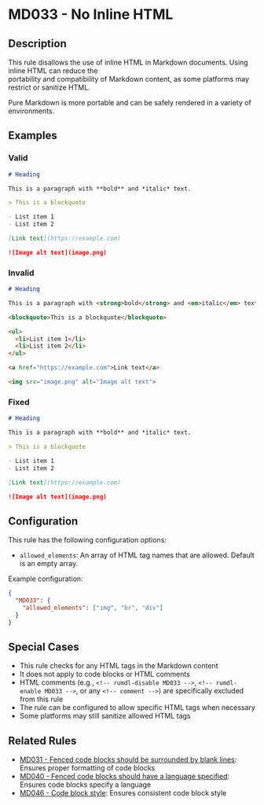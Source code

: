 # MD033 - No Inline HTML

## Description

This rule disallows the use of inline HTML in Markdown documents. Using inline HTML can reduce the  
portability and compatibility of Markdown content, as some platforms may restrict or sanitize HTML.

Pure Markdown is more portable and can be safely rendered in a variety of environments.

<!-- rumdl-disable MD033 -->

## Examples

### Valid

```markdown
# Heading

This is a paragraph with **bold** and *italic* text.

> This is a blockquote

- List item 1
- List item 2

[Link text](https://example.com)

![Image alt text](image.png)
```

### Invalid

```markdown
# Heading

This is a paragraph with <strong>bold</strong> and <em>italic</em> text.

<blockquote>This is a blockquote</blockquote>

<ul>
  <li>List item 1</li>
  <li>List item 2</li>
</ul>

<a href="https://example.com">Link text</a>

<img src="image.png" alt="Image alt text">
```

### Fixed

```markdown
# Heading

This is a paragraph with **bold** and *italic* text.

> This is a blockquote

- List item 1
- List item 2

[Link text](https://example.com)

![Image alt text](image.png)
```

<!-- rumdl-enable MD033 -->

## Configuration

This rule has the following configuration options:

- `allowed_elements`: An array of HTML tag names that are allowed. Default is an empty array.

Example configuration:

```json
{
  "MD033": {
    "allowed_elements": ["img", "br", "div"]
  }
}
```

## Special Cases

- This rule checks for any HTML tags in the Markdown content
- It does not apply to code blocks or HTML comments
- HTML comments (e.g., `<!-- rumdl-disable MD033 -->`, `<!-- rumdl-enable MD033 -->`, or any `<!-- comment -->`) are specifically excluded from this rule
- The rule can be configured to allow specific HTML tags when necessary
- Some platforms may still sanitize allowed HTML tags

## Related Rules

- [MD031 - Fenced code blocks should be surrounded by blank lines](md031.md): Ensures proper formatting of code blocks
- [MD040 - Fenced code blocks should have a language specified](md040.md): Ensures code blocks specify a language
- [MD046 - Code block style](md046.md): Ensures consistent code block style
